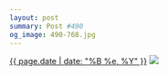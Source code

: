 ```yaml
---
layout: post
summary: Post #490
og_image: 490-768.jpg
---
```


<p>
  <time><a href="/490">{{ page.date | date: "%B %e, %Y" }}</a></time>
  <a href="/490"><img src="{{ site.assets_url }}/490-384.jpg" srcset="{{ site.assets_url }}/490-768.jpg 768w, {{ site.assets_url }}/490-576.jpg 576w, {{ site.assets_url }}/490-384.jpg 384w, {{ site.assets_url }}/490-192.jpg 192w" sizes="(min-width: 700px) 50vw, calc(100vw - 2rem)" /></a>
</p>
